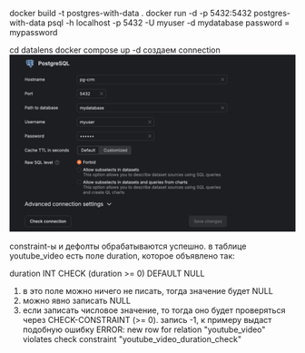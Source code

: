 docker build -t postgres-with-data .
docker run -d -p 5432:5432 postgres-with-data
psql -h localhost -p 5432 -U myuser -d mydatabase
password = mypassword

cd datalens
docker compose up -d
создаем connection
![alt text](image.png)

constraint-ы и дефолты обрабатываются успешно. в таблице youtube_video есть поле duration, которое объявлено так:

duration INT CHECK (duration >= 0) DEFAULT NULL

1. в это поле можно ничего не писать, тогда значение будет NULL
2. можно явно записать NULL
3. если записать числовое значение, то тогда оно будет проверяться через CHECK-CONSTRAINT (>= 0). запись -1, к примеру выдаст подобную ошибку
   ERROR: new row for relation "youtube_video" violates check constraint "youtube_video_duration_check"
